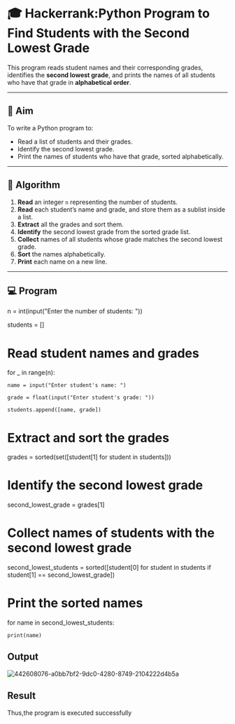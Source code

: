 # 🎓 Hackerrank:Python Program to Find Students with the Second Lowest Grade

This program reads student names and their corresponding grades, identifies the **second lowest grade**, and prints the names of all students who have that grade in **alphabetical order**.

---

## 🎯 Aim

To write a Python program to:
- Read a list of students and their grades.
- Identify the second lowest grade.
- Print the names of students who have that grade, sorted alphabetically.

---

## 🧠 Algorithm

1. **Read** an integer `n` representing the number of students.
2. **Read** each student’s name and grade, and store them as a sublist inside a list.
3. **Extract** all the grades and sort them.
4. **Identify** the second lowest grade from the sorted grade list.
5. **Collect** names of all students whose grade matches the second lowest grade.
6. **Sort** the names alphabetically.
7. **Print** each name on a new line.

---

## 💻  Program

n = int(input("Enter the number of students: "))

students = []

# Read student names and grades

for _ in range(n):

    name = input("Enter student's name: ")
    
    grade = float(input("Enter student's grade: "))
    
    students.append([name, grade])

# Extract and sort the grades

grades = sorted(set([student[1] for student in students]))

# Identify the second lowest grade

second_lowest_grade = grades[1]

# Collect names of students with the second lowest grade

second_lowest_students = sorted([student[0] for student in students if student[1] == second_lowest_grade])

# Print the sorted names

for name in second_lowest_students:

    print(name)

## Output

![442608076-a0bb7bf2-9dc0-4280-8749-2104222d4b5a](https://github.com/user-attachments/assets/ccc97e67-f0ec-4b03-9d63-2ef426735f8c)


## Result

Thus,the program is executed successfully

